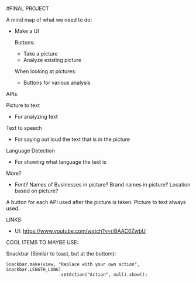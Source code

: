 #FINAL PROJECT

A mind map of what we need to do:
- Make a UI

  Buttons:
  - Take a picture
  - Analyze existing picture
  
  When looking at pictures:
  - Buttons for various analysis
  
APIs:

Picture to text
- For analyzing text

Text to speech
- For saying out loud the text that is in the picture

Language Detection
- For showing what language the text is

More?
- Font? Names of Businesses in picture? Brand names in picture? Location based on picture?

A button for each API used after the picture is taken.
Picture to text always used.

LINKS:

   * UI: https://www.youtube.com/watch?v=riBAAC0ZwbU
   
  
COOL ITEMS TO MAYBE USE:

  Snackbar (Similar to toast, but at the bottom):
  
    Snackbar.make(view, "Replace with your own action", Snackbar.LENGTH_LONG)
                        .setAction("Action", null).show();
